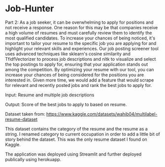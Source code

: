 # Job-Hunter
Part 2: As a job seeker, it can be overwhelming to apply for positions and not receive a response. One reason for this may be that companies receive a high volume of resumes and must carefully review them to identify the most qualified candidates. To increase your chances of being noticed, it's important to tailor your resume to the specific job you are applying for and highlight your relevant skills and experiences. Our job posting screener tool uses advanced techniques like sklearn's cosine similarity and TfidfVectorizer to process job descriptions and nltk to visualize and select the top postings to apply for, ensuring that your application stands out among the competition. By optimizing your resume with our tool, you can increase your chances of being considered for the positions you are interested in. Given more time, we would add a feature that would scrape for relevant and recently posted jobs and rank the best jobs to apply for.

Input: Resume and multiple job descriptions

Output: Score of the best jobs to apply to based on resume.

Dataset taken from: https://www.kaggle.com/datasets/wahib04/multilabel-resume-dataset

This dataset contains the category of the resume and the resume as a string. I renamed category to current occupation in order to add a little bit of story behind the dataset. This was the only resume dataset I found on Kaggle.

The application was deployed using Streamlit and further deployed publically using herokuapp.
